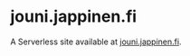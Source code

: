 # jouni.jappinen.fi

A Serverless site available at [jouni.jappinen.fi](https://jouni.jappinen.fi).
